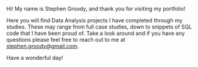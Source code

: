 Hi!
My name is Stephen Groody, and thank you for visiting my portfolio!

Here you will find Data Analysis projects I have completed through my studies. These may range from full case studies, down to snippets of SQL code that I have been proud of. Take a look around and if you have any questions please feel free to reach out to me at stephen.groody@gmail.com.

Have a wonderful day!
